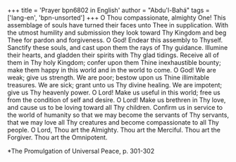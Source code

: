 +++
title = 'Prayer bpn6802 in English'
author = "Abdu'l-Bahá"
tags = ['lang-en', 'bpn-unsorted']
+++
O Thou compassionate, almighty One! This assemblage of souls have turned their faces unto Thee in supplication. With the utmost humility and submission they look toward Thy Kingdom and beg Thee for pardon and forgiveness. O God! Endear this assembly to Thyself. Sanctify these souls, and cast upon them the rays of Thy guidance. Illumine their hearts, and gladden their spirits with Thy glad tidings. Receive all of them in Thy holy Kingdom; confer upon them Thine inexhaustible bounty; make them happy in this world and in the world to come. O God! We are weak; give us strength. We are poor; bestow upon us Thine illimitable treasures. We are sick; grant unto us Thy divine healing. We are impotent; give us Thy heavenly power. O Lord! Make us useful in this world; free us from the condition of self and desire. O Lord! Make us brethren in Thy love, and cause us to be loving toward all Thy children. Confirm us in service to the world of humanity so that we may become the servants of Thy servants, that we may love all Thy creatures and become compassionate to all Thy people. O Lord, Thou art the Almighty. Thou art the Merciful. Thou art the Forgiver. Thou art the Omnipotent.


*The Promulgation of Universal Peace, p. 301-302
